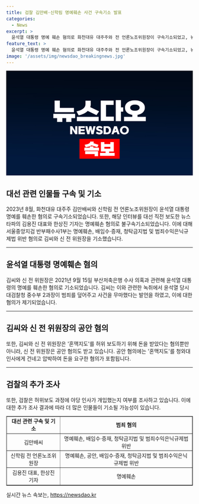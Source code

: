 ```yaml
---
title: 검찰 김만배·신학림 명예훼손 사건 구속기소 발표
categories:
  - News
excerpt: >
  윤석열 대통령 명예 훼손 혐의로 화천대유 대주주와 전 언론노조위원장이 구속기소되었고, 뉴스타파 대표와 기자는 불구속기소됐다. 김씨는 윤 대통령을 명예훼손하는 내용을 뉴스타파에 제공하고, 신 전 위원장은 1억6500만원을 받아들이고 공갈 혐의도 받고 있다. 또한, 정기현 전 국립중앙의원장을 협박한 혐의도 조사 중이다. 
feature_text: >
  윤석열 대통령 명예 훼손 혐의로 화천대유 대주주와 전 언론노조위원장이 구속기소되었고, 뉴스타파 대표와 기자는 불구속기소됐다. 김씨는 윤 대통령을 명예훼손하는 내용을 뉴스타파에 제공하고, 신 전 위원장은 1억6500만원을 받아들이고 공갈 혐의도 받고 있다. 또한, 정기현 전 국립중앙의원장을 협박한 혐의도 조사 중이다. 
image: '/assets/img/newsdao_breakingnews.jpg'
---
```


<p><img src="/assets/img/newsdao_breakingnews.jpg" alt="pcversion 속보" /></p>

<h2 data-ke-size="size26">대선 관련 인물들 구속 및 기소</h2>

<p data-ke-size="size16">2023년 8월, 화천대유 대주주 김만배씨와 신학림 전 언론노조위원장이 윤석열 대통령 명예를 훼손한 혐의로 구속기소되었습니다. 또한, 해당 인터뷰를 대선 직전 보도한 뉴스타파의 김용진 대표와 한상진 기자는 명예훼손 혐의로 불구속기소되었습니다. 이에 대해 서울중앙지검 반부패수사1부는 명예훼손, 배임수·증재, 청탁금지법 및 범죄수익은닉규제법 위반 혐의로 김씨와 신 전 위원장을 기소했습니다.</p>

<hr>

<h2 data-ke-size="size26">윤석열 대통령 명예훼손 혐의</h2>

<p data-ke-size="size16">김씨와 신 전 위원장은 2021년 9월 15일 부산저축은행 수사 의혹과 관련해 윤석열 대통령의 명예를 훼손한 혐의로 기소되었습니다. 김씨는 이와 관련한 녹취에서 윤석열 당시 대검찰청 중수부 2과장이 범죄를 덮어주고 사건을 무마했다는 발언을 하였고, 이에 대한 혐의가 제기되었습니다.</p>

<hr>

<h2 data-ke-size="size26">김씨와 신 전 위원장의 공안 혐의</h2>

<p data-ke-size="size16">또한, 김씨와 신 전 위원장은 '혼맥지도'를 허위 보도하기 위해 돈을 받았다는 혐의뿐만 아니라, 신 전 위원장은 공안 혐의도 받고 있습니다. 공안 혐의에는 '혼맥지도'를 청와대 인사에게 건네고 압박하여 돈을 요구한 혐의가 포함됩니다.</p>

<hr>

<h2 data-ke-size="size26">검찰의 추가 조사</h2>

<p data-ke-size="size16">또한, 검찰은 허위보도 과정에 야당 인사가 개입했는지 여부를 조사하고 있습니다. 이에 대한 추가 조사 결과에 따라 더 많은 인물들이 기소될 가능성이 있습니다.</p>

<table style="width: 100%;" border="1">
<tbody>
<tr>
<td style="text-align: center; height: 17px;"><b>대선 관련 구속 및 기소</b></td>
<td style="text-align: center; height: 17px;"><b>범죄 혐의</b></td>
</tr>
<tr>
<td style="text-align: center;">김만배씨</td>
<td style="text-align: center;">명예훼손, 배임수·증재, 청탁금지법 및 범죄수익은닉규제법 위반</td>
</tr>
<tr>
<td style="text-align: center;">신학림 전 언론노조위원장</td>
<td style="text-align: center;">명예훼손, 공안, 배임수·증재, 청탁금지법 및 범죄수익은닉규제법 위반</td>
</tr>
<tr>
<td style="text-align: center;">김용진 대표, 한상진 기자</td>
<td style="text-align: center;">명예훼손</td>
</tr>
</tbody>
</table>
실시간 뉴스 속보는, <a href="https://newsdao.kr" rel="dofollow">https://newsdao.kr</a>


